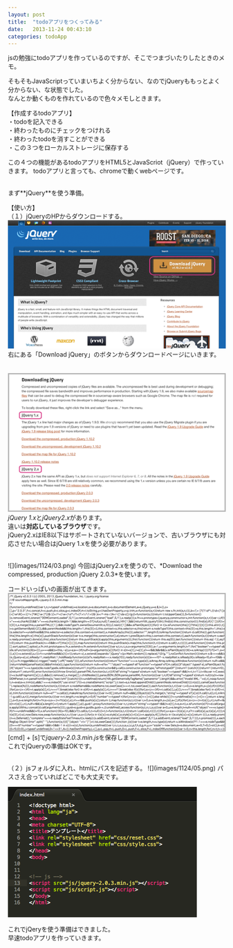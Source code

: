 ```yaml
---
layout: post
title:  "todoアプリをつくってみる"
date:   2013-11-24 00:43:10
categories: todoApp
---
```



jsの勉強にtodoアプリを作っているのですが、そこでつまづいたりしたときのメモ。  
  
そもそもJavaScriptっていまいちよく分からない、なのでjQueryももっとよく分からない、な状態でした。  
なんとか動くものを作れているので色々メモしときます。


【作成するtodoアプリ】  
・todoを記入できる  
・終わったものにチェックをつけれる  
・終わったtodoを消すことができる  
・この３つをローカルストレージに保存する  
  
  
  
この４つの機能があるtodoアプリをHTML5とJavaScriot（jQuery）で作っていきます。 
todoアプリと言っても、chromeで動くwebページです。
    
  

<br>
まず**jQuery**を使う準備。    

【使い方】  
（１）jQueryのHPからダウンロードする。  
![](images/1124/01.png)  
右にある「Download jQuery」のボタンからダウンロードページにいきます。  
<br>
<br>
![](images/1124/02.png)   
*jQuery 1.x*と*jQuery2.x*があります。  
違いは**対応しているブラウザ**です。  
jQuery2.xはIE8以下はサポートされていないバージョンで、古いブラウザにも対応させたい場合はjQuery 1.xを使う必要があります。    
  
  
<br>
![](images/1124/03.png)   
今回はjQuery2.xを使うので、*Download the compressed, production jQuery 2.0.3*を使います。
  
コードいっぱいの画面が出てきます。  
![](images/1124/04.png)  
[cmd] + [s]で*jquery-2.0.3.min.js*を保存します。  
これでjQueryの準備はOKです。


<br>
（２）jsフォルダに入れ、htmlにパスを記述する。  
![](images/1124/05.png)  
パスさえ合っていればどこでも大丈夫です。　　

![](images/1124/06.png)  

これでjQeryを使う準備はできました。  
早速todoアプリを作っていきます。  
